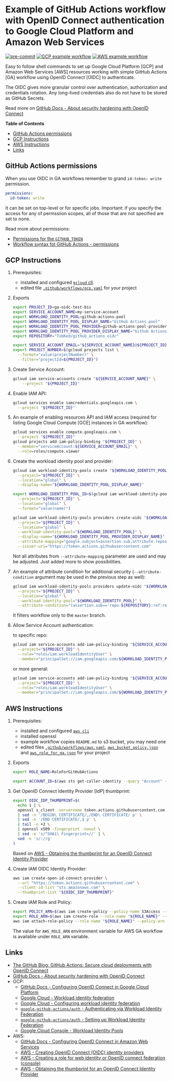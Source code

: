 # Example of GitHub Actions workflow with OpenID Connect authentication to Google Cloud Platform and Amazon Web Services

[![pre-commit](https://github.com/TobKed/github_actions_oidc/actions/workflows/ci.yaml/badge.svg)](https://github.com/TobKed/github_actions_oidc/actions/workflows/ci.yaml)
[![GCP example workflow](https://github.com/TobKed/github_actions_oidc/actions/workflows/gcp.yaml/badge.svg)](https://github.com/TobKed/github_actions_oidc/actions/workflows/gcp.yaml)
[![AWS example workflow](https://github.com/TobKed/github_actions_oidc/actions/workflows/aws.yaml/badge.svg)](https://github.com/TobKed/github_actions_oidc/actions/workflows/aws.yaml)

Easy to follow shell commands to set up Google Cloud Platform [GCP] and Amazon Web Services [AWS]
resources working with simple GitHub Actions [GA] workflow using OpenID Connect [OIDC] to authenticate.

The OIDC gives more granular control over authentication, authorization and credentials rotation.
Any long-lived credentials also do not have to be stored as GitHub Secrets.

Read more on [GitHub Docs - About security hardening with OpenID Connect](https://docs.github.com/en/actions/deployment/security-hardening-your-deployments/about-security-hardening-with-openid-connect)

<!-- START doctoc generated TOC please keep comment here to allow auto update -->
<!-- DON'T EDIT THIS SECTION, INSTEAD RE-RUN doctoc TO UPDATE -->
**Table of Contents**

- [GitHub Actions permissions](#github-actions-permissions)
- [GCP Instructions](#gcp-instructions)
- [AWS Instructions](#aws-instructions)
- [Links](#links)

<!-- END doctoc generated TOC please keep comment here to allow auto update -->

## GitHub Actions permissions

When you use OIDC in GA workflows remember to grand `id-token: write` permission.

```yaml
permissions:
  id-token: write
```

It can be set on top-level or for specific jobs.
Important: if you specify the access for any of permssiion scopes, all of those that are not specified are set to none.

Read more about permissions:

 - [Permissions for the ``GITHUB_TOKEN``](https://docs.github.com/en/actions/security-guides/automatic-token-authentication#permissions-for-the-github_token)
 - [Workflow syntax fot GitHub Actions - permissions](https://docs.github.com/en/actions/learn-github-actions/workflow-syntax-for-github-actions#permissions)

## GCP Instructions

1. Prerequisites:

   - installed and configured [`gcloud` cli](https://cloud.google.com/sdk/gcloud/).
   - edited file [`.github/workflows/gcp.yaml`](.github/workflows/gcp.yaml) for your project

1. Exports

    ```sh
    export PROJECT_ID=ga-oidc-test-bis
    export SERVICE_ACCOUNT_NAME=my-service-account
    export WORKLOAD_IDENTITY_POOL=github-actions-pool
    export WORKLOAD_IDENTITY_POOL_DISPLAY_NAME="GitHub Actions pool"
    export WORKLOAD_IDENTITY_POOL_PROVIDER=github-actions-pool-provider
    export WORKLOAD_IDENTITY_POOL_PROVIDER_DISPLAY_NAME="Github Actions Pool provider"
    export REPOSITORY="TobKed/github_actions_oidc"

    export SERVICE_ACCOUNT_EMAIL="${SERVICE_ACCOUNT_NAME}@${PROJECT_ID}.iam.gserviceaccount.com"
    export PROJECT_NUMBER=$(gcloud projects list \
      --format="value(projectNumber)" \
      --filter="projectId=${PROJECT_ID}")
   ```
1. Create Service Account:

    ```sh
    gcloud iam service-accounts create "${SERVICE_ACCOUNT_NAME}" \
        --project "${PROJECT_ID}"
    ```
1. Enable IAM API:

    ```sh
    gcloud services enable iamcredentials.googleapis.com \
      --project "${PROJECT_ID}"
    ```
1. An example of enabling resources API and IAM access (required for listing Google Cloud Compute [GCE] instances in GA workflow):

    ```sh
    gcloud services enable compute.googleapis.com \
      --project "${PROJECT_ID}"
    gcloud projects add-iam-policy-binding "${PROJECT_ID}" \
      --member="serviceAccount:${SERVICE_ACCOUNT_EMAIL}" \
      --role=roles/compute.viewer
    ```

1. Create the workload identity pool and provider:

    ```sh
    gcloud iam workload-identity-pools create "${WORKLOAD_IDENTITY_POOL}" \
      --project="${PROJECT_ID}" \
      --location="global" \
      --display-name="${WORKLOAD_IDENTITY_POOL_DISPLAY_NAME}"

    export WORKLOAD_IDENTITY_POOL_ID=$(gcloud iam workload-identity-pools describe "${WORKLOAD_IDENTITY_POOL}" \
      --project="${PROJECT_ID}" \
      --location="global" \
      --format="value(name)")

    gcloud iam workload-identity-pools providers create-oidc "${WORKLOAD_IDENTITY_POOL_PROVIDER}" \
      --project="${PROJECT_ID}" \
      --location="global" \
      --workload-identity-pool="${WORKLOAD_IDENTITY_POOL}" \
      --display-name="${WORKLOAD_IDENTITY_POOL_PROVIDER_DISPLAY_NAME}" \
      --attribute-mapping="google.subject=assertion.sub,attribute.repository=assertion.repository,attribute.actor=assertion.actor,attribute.aud=assertion.aud" \
      --issuer-uri="https://token.actions.githubusercontent.com"
    ```

    Not all attributes from `--attribute-mapping` parameter are used and may be adjusted. Just added more to show possibilities.

1. An example of attribute condition for additional security (`--attribute-condition` argument may be used in the previous step as well):

    ```sh
    gcloud iam workload-identity-pools providers update-oidc "${WORKLOAD_IDENTITY_POOL_PROVIDER}" \
      --project="${PROJECT_ID}" \
      --location="global" \
      --workload-identity-pool="${WORKLOAD_IDENTITY_POOL}" \
      --attribute-condition="(assertion.sub=='repo:${REPOSITORY}:ref:refs/heads/master')"
    ```

    It filters workflow only to the `master` branch.

1. Allow Service Account authentication:

    to specific repo:

    ```sh
    gcloud iam service-accounts add-iam-policy-binding "${SERVICE_ACCOUNT_EMAIL}" \
      --project="${PROJECT_ID}" \
      --role="roles/iam.workloadIdentityUser" \
      --member="principalSet://iam.googleapis.com/${WORKLOAD_IDENTITY_POOL_ID}/attribute.repository/${REPOSITORY}"
    ```

    or more general:

    ```sh
    gcloud iam service-accounts add-iam-policy-binding "${SERVICE_ACCOUNT_EMAIL}" \
      --project="${PROJECT_ID}" \
      --role="roles/iam.workloadIdentityUser" \
      --member="principalSet://iam.googleapis.com/${WORKLOAD_IDENTITY_POOL_ID}/*"
    ```

## AWS Instructions

1. Prerequisites:

   - installed and configured [`aws cli`](https://aws.amazon.com/cli/)
   - installed  openssl
   - example workflow copies `README.md` to s3 bucket, you may need one
   - edited files [`.github/workflows/aws.yaml`](.github/workflows/aws.yaml),
     [`aws_bucket_policy.json`](aws_bucket_policy.json) and [`aws_role_for_ga.json`](aws_role_for_ga.json)
     for your project

1. Exports

   ```sh
   export ROLE_NAME=RoleForGitHubActions

   export ACCOUNT_ID=$(aws sts get-caller-identity --query "Account" --output text)
   ```

1. Get OpenID Connect Identity Provider [IdP] thumbprint:

   ```sh
   export OIDC_IDP_THUMBPRINT=$(
     echo 1 | \
     openssl s_client -servername token.actions.githubusercontent.com -showcerts -connect token.actions.githubusercontent.com:443 2>/dev/null \
     | sed -n '/BEGIN\ CERTIFICATE/,/END\ CERTIFICATE/ p' \
     | sed -n '/END CERTIFICATE/,$ p' \
     | tail -n +2 \
     | openssl x509 -fingerprint -noout \
     | sed -e 's/^SHA1\ Fingerprint=//' | \
     sed -e 's/://g'
   )
   ```

   Based on [AWS - Obtaining the thumbprint for an OpenID Connect Identity Provider](https://docs.aws.amazon.com/IAM/latest/UserGuide/id_roles_providers_create_oidc_verify-thumbprint.html)

1. Create IAM OIDC Identity Provider:

   ```sh
   aws iam create-open-id-connect-provider \
     --url "https://token.actions.githubusercontent.com" \
     --client-id-list "sts.amazonaws.com" \
     --thumbprint-list "${OIDC_IDP_THUMBPRINT}"
   ```

1. Create IAM Role and Policy:

   ```sh
   export POLICY_ARN=$(aws iam create-policy --policy-name S3Access --policy-document file://aws_bucket_policy.json --query "Policy.Arn" --output text)
   export ROLE_ARN=$(aws iam create-role --role-name "${ROLE_NAME}" --assume-role-policy-document file://aws_role_for_ga.json --query "Role.Arn" --output text)
   aws iam attach-role-policy --role-name "${ROLE_NAME}" --policy-arn "${POLICY_ARN}"
   ```

   The value for `AWS_ROLE_ARN` environment variable for AWS GA workflow is available under `ROLE_ARN` variable.

## Links

 - [The GitHub Blog: GitHub Actions: Secure cloud deployments with OpenID Connect](https://github.blog/changelog/2021-10-27-github-actions-secure-cloud-deployments-with-openid-connect/)
 - [GitHub Docs - About security hardening with OpenID Connect](https://docs.github.com/en/actions/deployment/security-hardening-your-deployments/about-security-hardening-with-openid-connect)
 - GCP:
   - [GitHub Docs - Configuring OpenID Connect in Google Cloud Platform](https://docs.github.com/en/actions/deployment/security-hardening-your-deployments/configuring-openid-connect-in-google-cloud-platform)
   - [Google Cloud - Workload identity federation](https://cloud.google.com/iam/docs/workload-identity-federation)
   - [Google Cloud - Configuring workload identity federation](https://cloud.google.com/iam/docs/configuring-workload-identity-federation#github-actions_2)
   - [`google-github-actions/auth` - Authenticating via Workload Identity Federation](https://github.com/google-github-actions/auth#authenticating-via-workload-identity-federation-1)
   - [`google-github-actions/auth` - Setting up Workload Identity Federation](https://github.com/google-github-actions/auth/tree/v0.4.0#setting-up-workload-identity-federation)
   - [Google Cloud Console - Workload Identity Pools ](https://console.cloud.google.com/iam-admin/workload-identity-pools)
 - AWS:
   - [GitHub Docs - Configuring OpenID Connect in Amazon Web Services](https://docs.github.com/en/actions/deployment/security-hardening-your-deployments/configuring-openid-connect-in-amazon-web-services)
   - [AWS - Creating OpenID Connect (OIDC) identity providers](https://docs.aws.amazon.com/IAM/latest/UserGuide/id_roles_providers_create_oidc.html)
   - [AWS - Creating a role for web identity or OpenID connect federation (console) ](https://docs.aws.amazon.com/IAM/latest/UserGuide/id_roles_create_for-idp_oidc.html)
   - [AWS - Obtaining the thumbprint for an OpenID Connect Identity Provider](https://docs.aws.amazon.com/IAM/latest/UserGuide/id_roles_providers_create_oidc_verify-thumbprint.html)
